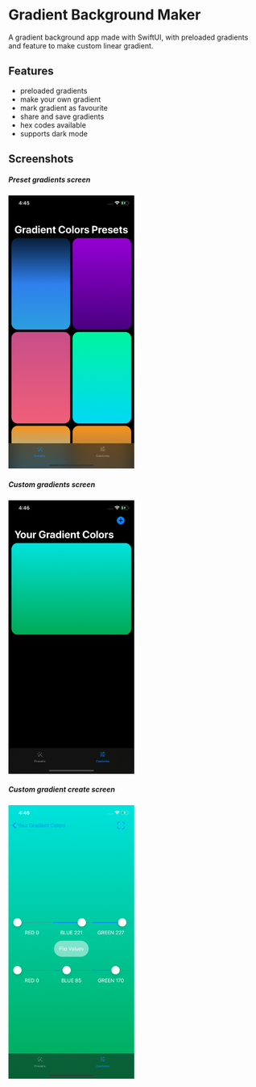 # Gradient Background Maker

A gradient background app made with SwiftUI, with preloaded gradients and feature to make custom linear gradient.

## Features

- preloaded gradients
- make your own gradient
- mark gradient as favourite
- share and save gradients
- hex codes available
- supports dark mode

## Screenshots

##### Preset gradients screen

[<img src="screenshots/presets.png" width="250"/>](presets.png)

##### Custom gradients screen

[<img src="screenshots/custom.png" width="250"/>](custom.png)

##### Custom gradient create screen

[<img src="screenshots/create.png" width="250"/>](create.png)
